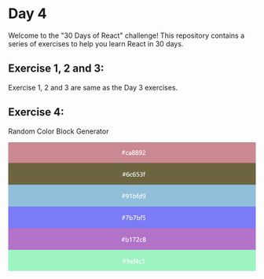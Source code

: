 # Day 4

Welcome to the "30 Days of React" challenge! This repository contains a series of exercises to help you learn React in 30 days.

## Exercise 1, 2 and 3:

Exercise 1, 2 and 3 are same as the Day 3 exercises.

## Exercise 4:

Random Color Block Generator

![Exercise 4](https://raw.githubusercontent.com/ongcl03/30-Days-Of-React/04_Day_Components/04_Day_Components/04_Day_Demo.png?token=GHSAT0AAAAAACKBI7CMN27OJVYSLT66CSXMZLGWSBA)
